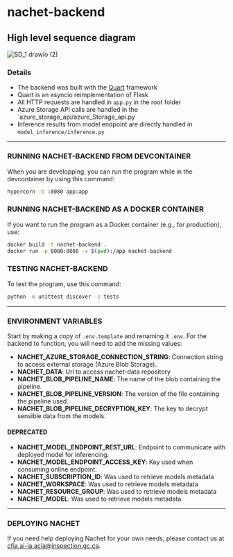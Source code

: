 # nachet-backend

## High level sequence diagram

![SD_1 drawio (2)](https://github.com/ai-cfia/nachet-backend/assets/19809069/272f37dc-f4ec-449b-ba82-950c54b9f856)

### Details

- The backend was built with the [Quart](http://pgjones.gitlab.io/quart/) framework
- Quart is an asyncio reimplementation of Flask
- All HTTP requests are handled in `app.py` in the root folder
- Azure Storage API calls are handled in the `azure_storage_api/azure_Storage_api.py
- Inference results from model endpoint are directly handled in `model_inference/inference.py`

****

### RUNNING NACHET-BACKEND FROM DEVCONTAINER

When you are developping, you can run the program while in the devcontainer by
using this command:

```bash
hypercorn -b :8080 app:app
```

### RUNNING NACHET-BACKEND AS A DOCKER CONTAINER

If you want to run the program as a Docker container (e.g., for production), use:

```bash
docker build -t nachet-backend .
docker run -p 8080:8080 -v $(pwd):/app nachet-backend
```

### TESTING NACHET-BACKEND

To test the program, use this command:

```bash
python -m unittest discover -s tests
```

****

### ENVIRONMENT VARIABLES

Start by making a copy of `.env.template` and renaming it `.env`. For the
backend to function, you will need to add the missing values:

- **NACHET_AZURE_STORAGE_CONNECTION_STRING**: Connection string to access
  external storage (Azure Blob Storage).
- **NACHET_DATA**: Url to access nachet-data repository
- **NACHET_BLOB_PIPELINE_NAME**: The name of the blob containing the pipeline.
- **NACHET_BLOB_PIPELINE_VERSION**: The version of the file containing the pipeline used.
- **NACHET_BLOB_PIPELINE_DECRYPTION_KEY**: The key to decrypt sensible data from the models.

#### DEPRECATED

- **NACHET_MODEL_ENDPOINT_REST_URL**: Endpoint to communicate with deployed
  model for inferencing.
- **NACHET_MODEL_ENDPOINT_ACCESS_KEY**: Key used when consuming online endpoint.
- **NACHET_SUBSCRIPTION_ID**: Was used to retrieve models metadata
- **NACHET_WORKSPACE**: Was used to retrieve models metadata
- **NACHET_RESOURCE_GROUP**: Was used to retrieve models metadata
- **NACHET_MODEL**: Was used to retrieve models metadata

****

### DEPLOYING NACHET

If you need help deploying Nachet for your own needs, please contact us at
<cfia.ai-ia.acia@inspection.gc.ca>.
